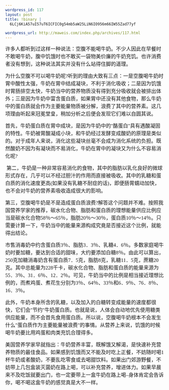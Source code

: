 ```yaml
--- 
wordpress_id: 117
layout: post
title: !binary |
  6LCj6KiA57uI57uT6ICFIC0g54mb5aW25LiN6IO956m66IW55Zad77yf

wordpress_url: http://maweis.com/index.php/archives/117.html
---
```

<p><span style="font-family:宋体"><span style="font-size:12pt">许多人都听到过这样一种说法：空腹不能喝牛奶。不少人因此在早餐时不敢喝牛奶，腹中饥饿时也不敢买一袋物美价廉的牛奶充饥。也许消费者没有想到，这种说法其实并没有什么站得住脚的道理。</span><span style="font-size:13pt"><strong>
				</strong></span></span></p><p><span style="font-family:宋体; font-size:12pt">为什么空腹不可以喝牛奶呢?听到的理由大致有三点：一是空腹喝牛奶时胃中酸性太强，牛奶在胃中结成凝块，不利于消化吸收；二是因为饥饿时胃肠排空太快，牛奶当中的营养物质没有得到充分吸收就会被排出体外；三是因为牛奶中富含蛋白质，如果胃中还没有其他食物，那么牛奶中的蛋白质就会作为主要能量物质被分解，浪费了其中的营养素。这几项理由听起来冠冕堂皇，稍加分析之后便会发现它们难以自圆其说。
</span></p><p><span style="font-family:宋体; font-size:12pt">首先，牛奶蛋白质在胃中成块，是因为牛奶中的"酪蛋白"具有遇酸凝固的特性。牛奶被胃酸凝成小块，和牛奶经过发酵变成酸奶的原理是类似的。对于成年人来说，消化这些凝块丝毫不会成为消化系统的负担。既然酸奶不因为有凝块而不易消化，牛奶在胃中的凝块又为什么不容易消化呢?
</span></p><p><span style="font-family:宋体; font-size:12pt"> 第二，牛奶是一种非常容易消化的食物，其中的脂肪以乳化良好的微球形式存在，几乎可以不经过胆汁的作用而直接被吸收。其中的乳糖和蛋白质的消化速度更高(如果没有乳糖不耐症的话)，即便肠胃蠕动加快，也不会对牛奶的营养素吸收造成很大的影响。
</span></p><p><span style="font-family:宋体; font-size:12pt">第三，空腹喝牛奶是不是造成蛋白质浪费?解答这个问题并不难。按照我国营养学家的推荐，碳水化合物、脂肪和蛋白质的理想能量供应比例应当是碳水化合物58％～65％，脂肪20％～30％，蛋白质10％～14％。只需要计算一下，牛奶当中的能量来源构成究竟是否接近这个比例，就能得出结论。
</span></p><p><span style="font-family:宋体; font-size:12pt">市售消毒奶中约含蛋白质3％、脂肪3．3％、乳糖4．6％。多数家庭喝牛奶时要加糖，要达到合适的甜味，大约要添加白糖8％。由此可以算出，250克加糖消毒奶含有蛋白质7．5克，脂肪8克，乳糖11．5克，蔗糖20克。其中总能量为228千卡，碳水化合物、脂肪和蛋白质的能量来源为55．3％、31．6％、12．2％。可见，牛奶当中的比例是相当接近理想比例的，而煮鸡蛋、煮花生分别为3％、64％、33％和6．9％、76．8％、16．3％。
</span></p><p><span style="font-family:宋体; font-size:12pt">此外，牛奶本身所含的乳糖，以及加入的白糖转变成能量的速度都很快，它们会"节约"牛奶蛋白质。也就是说，人体会自动地优先使用糖类供应能量，而不会首先食用蛋白质。所以说，空腹喝牛奶根本不会发生什么"蛋白质作为主要能量被浪费"的事情。从营养上来说，饥饿的时候喝牛奶要比用鸡蛋和肉类充饥合理得多。
</span></p><p><span style="font-family:宋体; font-size:12pt">美国营养学家早就指出：牛奶营养丰富，既解饿又解渴，是快速补充营养物质的最佳食品。如果感到饥饿而又不能及时吃上正餐，不妨随时喝1杯牛奶或者酸奶，不要乱吃零食或去喝甜饮料。如果出门郊游野餐，不妨带上几包盒装灭菌奶在路上喝，可以补充营养，增进体力。如果早晨来不及吃饭就要出门，也一定要带上一盒牛奶在路上喝–身体肯定会告诉你，喝不喝这盒牛奶的感觉真是大不一样。 
</span></p>
